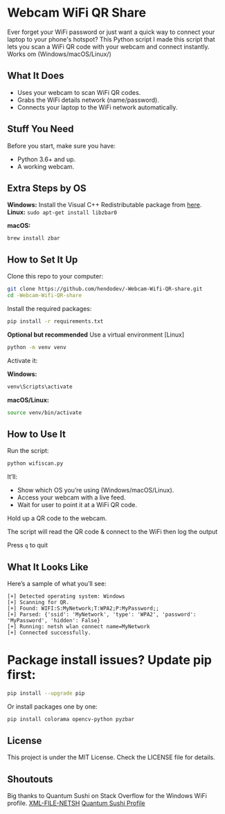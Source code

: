 
# Webcam WiFi QR Share
Ever forget your WiFi password or just want a quick way to connect your laptop to your phone's hotspot? This Python script I made this script that lets you scan a WiFi QR code with your webcam and connect instantly. Works om (Windows/macOS/Linux/)

## What It Does

- Uses your webcam to scan WiFi QR codes.
- Grabs the WiFi details network (name/password).
- Connects your laptop to the WiFi network automatically.

## Stuff You Need
Before you start, make sure you have:

- Python 3.6+ and up.
- A working webcam.

## Extra Steps by OS

**Windows:** Install the Visual C++ Redistributable package from [here](https://www.techpowerup.com/download/visual-c-redistributable-runtime-package-all-in-one/).   
**Linux:**
`sudo apt-get install libzbar0`

**macOS:**
```
brew install zbar
```

## How to Set It Up

Clone this repo to your computer:

```bash
git clone https://github.com/hendodev/-Webcam-Wifi-QR-share.git
cd -Webcam-Wifi-QR-share
```

Install the required packages:

```bash
pip install -r requirements.txt
```

**Optional but recommended** Use a virtual environment [Linux]

```bash
python -m venv venv
```

Activate it:

**Windows:**

```bash
venv\Scripts\activate
```

**macOS/Linux:**

```bash
source venv/bin/activate
```

## How to Use It

Run the script:

```bash
python wifiscan.py
```

It’ll:

* Show which OS you’re using (Windows/macOS/Linux).
* Access your webcam with a live feed.
* Wait for user to point it at a WiFi QR code.

Hold up a QR code to the webcam.

The script will read the QR code & connect to the WiFi then log the output

Press `q` to quit

## What It Looks Like

Here’s a sample of what you’ll see:

```
[+] Detected operating system: Windows
[+] Scanning for QR.
[+] Found: WIFI:S:MyNetwork;T:WPA2;P:MyPassword;;
[+] Parsed: {'ssid': 'MyNetwork', 'type': 'WPA2', 'password': 'MyPassword', 'hidden': False}
[+] Running: netsh wlan connect name=MyNetwork
[+] Connected successfully.
```

# Package install issues? Update pip first:

```bash
pip install --upgrade pip
```

Or install packages one by one:

```bash
pip install colorama opencv-python pyzbar
```
## License
This project is under the MIT License. Check the LICENSE file for details.

## Shoutouts
Big thanks to Quantum Sushi on Stack Overflow for the Windows WiFi profile.
[XML-FILE-NETSH](https://stackoverflow.com/questions/61757575/change-a-wifi-profiles-password-through-xml-file-and-netsh-wlan-or-python)
[Quantum Sushi Profile](https://stackoverflow.com/users/13211997/quantum-sushi)
